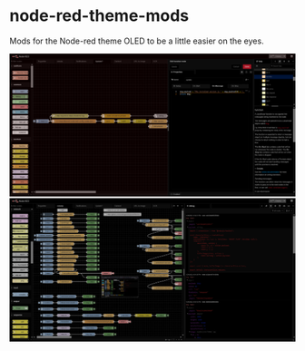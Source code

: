# node-red-theme-mods
Mods for the Node-red theme OLED to be a little easier on the eyes.

<img src="Screenshot1.png">

<img src="Screenshot2.png">